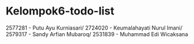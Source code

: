 # Kelompok6-todo-list
2577281 - Putu Ayu Kurniasari/
2724020 - Keumalahayati Nurul Imani/
2579317 - Sandy Arfian Mubaroq/
2531839 - Muhammad Edi Wicaksana
